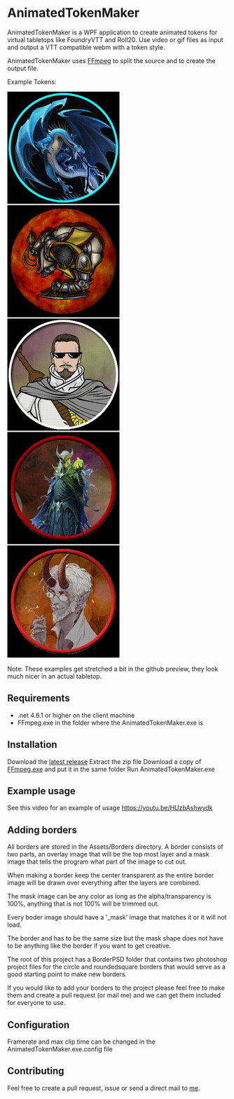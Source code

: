 # AnimatedTokenMaker

AnimatedTokenMaker is a WPF application to create animated tokens for virtual tabletops like FoundryVTT and Roll20.  Use video or gif files as input and output a VTT compatible webm with a token style.

AnimatedTokenMaker uses [FFmpeg](https://ffmpeg.org/) to split the source and to create the output file.

Example Tokens:

![Token](https://raw.githubusercontent.com/EttienneS/AnimatedTokenMaker/master/Examples/Blue%20Dragon.gif)
![Token](https://raw.githubusercontent.com/EttienneS/AnimatedTokenMaker/master/Examples/Cleric%20of%20Fire.gif)
![Token](https://raw.githubusercontent.com/EttienneS/AnimatedTokenMaker/master/Examples/Cool%20Magnus.gif)
![Token](https://raw.githubusercontent.com/EttienneS/AnimatedTokenMaker/master/Examples/Lich.gif)
![Token](https://raw.githubusercontent.com/EttienneS/AnimatedTokenMaker/master/Examples/Talfen%20Token.gif)

Note: These examples get stretched a bit in the github preview, they look much nicer in an actual tabletop.

## Requirements

- .net 4.6.1 or higher on the client machine
- FFmpeg.exe in the folder where the AnimatedTokenMaker.exe is

## Installation

Download the [latest release](https://github.com/EttienneS/AnimatedTokenMaker/releases)
Extract the zip file
Download a copy of [FFmpeg.exe](https://ffmpeg.org/) and put it in the same folder
Run AnimatedTokenMaker.exe

## Example usage

See this video for an example of usage https://youtu.be/HUzbAshwydk

## Adding borders

All borders are stored in the Assets/Borders directory.  A border consists of two parts, an overlay image that will be the top most layer and a mask image that tells the program what part of the image to cut out.

When making a border keep the center transparent as the entire border image will be drawn over everything after the layers are combined.

The mask image can be any color as long as the alpha/transparency is 100%, anything that is not 100% will be trimmed out.

Every boder image should have a '_mask' image that matches it or it will not load.

The border and has to be the same size but the mask shape does not have to be anything like the border if you want to get creative.

The root of this project has a BorderPSD folder that contains two photoshop project files for the circle and roundedsquare borders that would serve as a good starting point to make new borders.

If you would like to add your borders to the project please feel free to make them and create a pull request (or mail me) and we can get them included for everyone to use.

## Configuration

Framerate and max clip time can be changed in the AnimatedTokenMaker.exe.config file

## Contributing

Feel free to create a pull request, issue or send a direct mail to [me](https://github.com/EttienneS).


